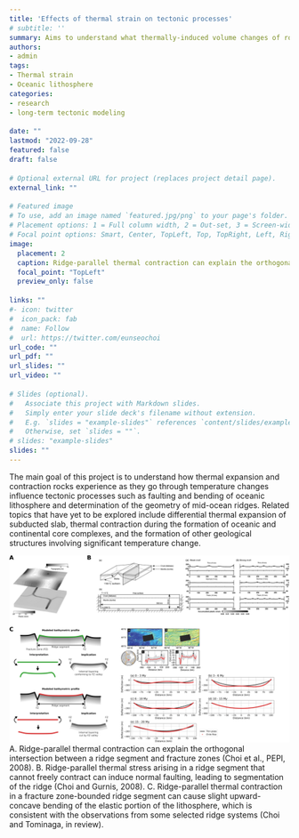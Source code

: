 ```yaml
---
title: 'Effects of thermal strain on tectonic processes'
# subtitle: ''
summary: Aims to understand what thermally-induced volume changes of rocks do to long-term tectonic processes using numerical modeling.
authors:
- admin
tags:
- Thermal strain
- Oceanic lithosphere
categories:
- research
- long-term tectonic modeling

date: ""
lastmod: "2022-09-28"
featured: false
draft: false

# Optional external URL for project (replaces project detail page).
external_link: ""

# Featured image
# To use, add an image named `featured.jpg/png` to your page's folder.
# Placement options: 1 = Full column width, 2 = Out-set, 3 = Screen-width
# Focal point options: Smart, Center, TopLeft, Top, TopRight, Left, Right, BottomLeft, Bottom, BottomRight
image:
  placement: 2
  caption: Ridge-parallel thermal contraction can explain the orthogonal intersection between a ridge segment and fracture zones (Choi et al., PEPI, 2008).
  focal_point: "TopLeft"
  preview_only: false
  
links: ""
#- icon: twitter
#  icon_pack: fab
#  name: Follow
#  url: https://twitter.com/eunseochoi
url_code: ""
url_pdf: ""
url_slides: ""
url_video: ""

# Slides (optional).
#   Associate this project with Markdown slides.
#   Simply enter your slide deck's filename without extension.
#   E.g. `slides = "example-slides"` references `content/slides/example-slides.md`.
#   Otherwise, set `slides = ""`.
# slides: "example-slides"
slides: ""
---
```


The main goal of this project is to understand how thermal expansion and contraction rocks experience as they go through temperature changes influence tectonic processes such as faulting and bending of oceanic lithosphere and determination of the geometry of mid-ocean ridges. Related topics that have yet to be explored include differential thermal expansion of subducted slab, thermal contraction during the formation of oceanic and continental core complexes, and the formation of other geological structures involving significant temperature change.

![Figures from the past and current projects](./projects.png)
A. Ridge-parallel thermal contraction can explain the orthogonal intersection between a ridge segment and fracture zones (Choi et al., PEPI, 2008). B. Ridge-parallel thermal stress arising in a ridge segment that cannot freely contract can induce normal faulting, leading to segmentation of the ridge (Choi and Gurnis, 2008). C. Ridge-parallel thermal contraction in a fracture zone-bounded ridge segment can cause slight upward-concave bending of the elastic portion of the lithosphere, which is consistent with the observations from some selected ridge systems (Choi and Tominaga, in review).
